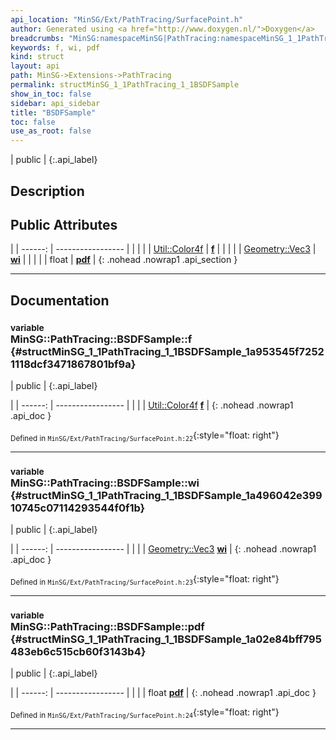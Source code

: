 ```yaml
---
api_location: "MinSG/Ext/PathTracing/SurfacePoint.h"
author: Generated using <a href="http://www.doxygen.nl/">Doxygen</a>
breadcrumbs: "MinSG:namespaceMinSG|PathTracing:namespaceMinSG_1_1PathTracing"
keywords: f, wi, pdf
kind: struct
layout: api
path: MinSG->Extensions->PathTracing
permalink: structMinSG_1_1PathTracing_1_1BSDFSample
show_in_toc: false
sidebar: api_sidebar
title: "BSDFSample"
toc: false
use_as_root: false
---
```


| public |
{:.api_label}

## Description





## Public Attributes

|
| ------: | ----------------- |
|  | |
| [Util::Color4f](classUtil_1_1Color4f) | **[f](#structMinSG_1_1PathTracing_1_1BSDFSample_1a953545f72521118dcf3471867801bf9a)**  |
|  | |
| [Geometry::Vec3](namespaceGeometry#namespaceGeometry_1ab29e4544da9b15b5bf224cbf5b691313) | **[wi](#structMinSG_1_1PathTracing_1_1BSDFSample_1a496042e39910745c07114293544f0f1b)**  |
|  | |
| float | **[pdf](#structMinSG_1_1PathTracing_1_1BSDFSample_1a02e84bff795483eb6c515cb60f3143b4)**  |
{: .nohead .nowrap1 .api_section }


-------------------------------------------------------------------

## Documentation

### <small>variable</small><br/> MinSG::PathTracing::BSDFSample::f {#structMinSG_1_1PathTracing_1_1BSDFSample_1a953545f72521118dcf3471867801bf9a}

| public |
{:.api_label}

|
| ------: | ----------------- |
|  |
| [Util::Color4f](classUtil_1_1Color4f) **[f](#structMinSG_1_1PathTracing_1_1BSDFSample_1a953545f72521118dcf3471867801bf9a)**  |
{: .nohead .nowrap1 .api_doc }





<sub>Defined in `MinSG/Ext/PathTracing/SurfacePoint.h:22`</sub>{:style="float: right"}

-------------------------------------------------------------------

### <small>variable</small><br/> MinSG::PathTracing::BSDFSample::wi {#structMinSG_1_1PathTracing_1_1BSDFSample_1a496042e39910745c07114293544f0f1b}

| public |
{:.api_label}

|
| ------: | ----------------- |
|  |
| [Geometry::Vec3](namespaceGeometry#namespaceGeometry_1ab29e4544da9b15b5bf224cbf5b691313) **[wi](#structMinSG_1_1PathTracing_1_1BSDFSample_1a496042e39910745c07114293544f0f1b)**  |
{: .nohead .nowrap1 .api_doc }





<sub>Defined in `MinSG/Ext/PathTracing/SurfacePoint.h:23`</sub>{:style="float: right"}

-------------------------------------------------------------------

### <small>variable</small><br/> MinSG::PathTracing::BSDFSample::pdf {#structMinSG_1_1PathTracing_1_1BSDFSample_1a02e84bff795483eb6c515cb60f3143b4}

| public |
{:.api_label}

|
| ------: | ----------------- |
|  |
| float **[pdf](#structMinSG_1_1PathTracing_1_1BSDFSample_1a02e84bff795483eb6c515cb60f3143b4)**  |
{: .nohead .nowrap1 .api_doc }





<sub>Defined in `MinSG/Ext/PathTracing/SurfacePoint.h:24`</sub>{:style="float: right"}

-------------------------------------------------------------------

